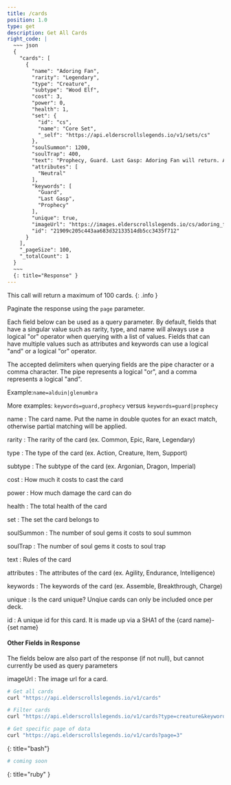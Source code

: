 ```yaml
---
title: /cards
position: 1.0
type: get
description: Get All Cards
right_code: |
  ~~~ json
  {
    "cards": [
      {
        "name": "Adoring Fan",
        "rarity": "Legendary",
        "type": "Creature",
        "subtype": "Wood Elf",
        "cost": 3,
        "power": 0,
        "health": 1,
        "set": {
          "id": "cs",
          "name": "Core Set",
          "_self": "https://api.elderscrollslegends.io/v1/sets/cs"
        },
        "soulSummon": 1200,
        "soulTrap": 400,
        "text": "Prophecy, Guard. Last Gasp: Adoring Fan will return. Adoring Fan is immune to Silence.",
        "attributes": [
          "Neutral"
        ],
        "keywords": [
          "Guard",
          "Last Gasp",
          "Prophecy"
        ],
        "unique": true,
        "imageUrl": "https://images.elderscrollslegends.io/cs/adoring_fan.png",
        "id": "21909c205c443aa683d32133514db5cc3435f712"
      }
    ],
    "_pageSize": 100,
    "_totalCount": 1
  }
  ~~~
  {: title="Response" }
---
```

This call will return a maximum of 100 cards.
{: .info }

Paginate the response using the `page` parameter.

Each field below can be used as a query parameter. By default, fields that have a singular value such as rarity, type, and name will always use a logical "or" operator when querying with a list of values. Fields that can have multiple values such as attributes and keywords can use a logical "and" or a logical "or" operator.

The accepted delimiters when querying fields are the pipe character or a comma character. The pipe represents a logical "or", and a comma represents a logical "and".

Example:`name=alduin|glenumbra`

More examples: `keywords=guard,prophecy` versus `keywords=guard|prophecy`

name
: The card name. Put the name in double quotes for an exact match, otherwise partial matching will be applied.

rarity
: The rarity of the card (ex. Common, Epic, Rare, Legendary)

type
: The type of the card (ex. Action, Creature, Item, Support)

subtype
: The subtype of the card (ex. Argonian, Dragon, Imperial)

cost
: How much it costs to cast the card

power
: How much damage the card can do

health
: The total health of the card

set
: The set the card belongs to

soulSummon
: The number of soul gems it costs to soul summon

soulTrap
: The number of soul gems it costs to soul trap

text
: Rules of the card

attributes
: The attributes of the card (ex. Agility, Endurance, Intelligence)

keywords
: The keywords of the card (ex. Assemble, Breakthrough, Charge)

unique
: Is the card unique? Unqiue cards can only be included once per deck.

id
: A unique id for this card. It is made up via a SHA1 of the {card name}-{set name}


#### Other Fields in Response

The fields below are also part of the response (if not null), but cannot currently be used as query parameters

imageUrl
: The image url for a card.

~~~ bash
# Get all cards
curl "https://api.elderscrollslegends.io/v1/cards"

# Filter cards
curl "https://api.elderscrollslegends.io/v1/cards?type=creature&keywords=assemble|breakthrough"

# Get specific page of data
curl "https://api.elderscrollslegends.io/v1/cards?page=3"
~~~
{: title="bash"}

~~~ ruby
# coming soon
~~~
{: title="ruby" }